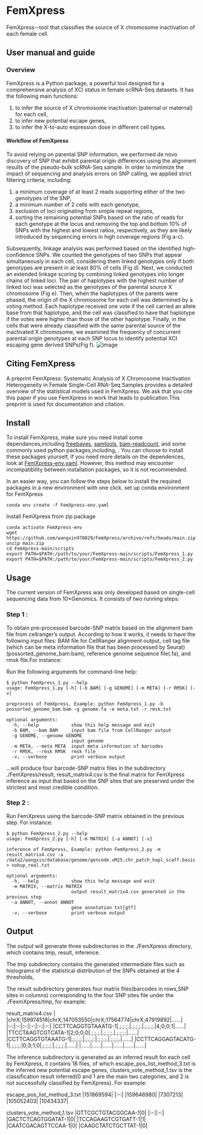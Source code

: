 # FemXpress
FemXpress--tool that classifies the source of X chromosome inactivation of each female cell.

## User manual and guide
### Overview
FemXpress is a Python package, a powerful tool designed for a comprehensive analysis of XCI status in female scRNA-Seq datasets. It has the following main functions: 
1) to infer the source of X chromosome inactivation (paternal or maternal) for each cell,
2) to infer new potential escape genes,
3) to infer the X-to-auto expression dose in different cell types.

#### Workflow of FemXpress
To avoid relying on parental SNP information, we performed de novo discovery of SNP that exhibit parental origin differences using the alignment results of the pseudo-bulk scRNA-Seq sample. In order to minimize the impact of sequencing and analysis errors on SNP calling, we applied strict filtering criteria, including: 
1) a minimum coverage of at least 2 reads supporting either of the two genotypes of the SNP,
2) a minimum number of 2 cells with each genotype,
3) exclusion of loci originating from simple repeat regions,
4) sorting the remaining potential SNPs based on the ratio of reads for each genotype at the locus and removing the top and bottom 10% of SNPs with the highest and lowest ratios, respectively, as they are likely introduced by sequencing errors in high coverage regions (Fig a-c).

Subsequently, linkage analysis was performed based on the identified high-confidence SNPs. We counted the genotypes of two SNPs that appear simultaneously in each cell, considering them linked genotypes only if both genotypes are present in at least 80% of cells (Fig d). Next, we conducted an extended linkage scoring by combining linked genotypes into longer chains of linked loci. The pair of haplotypes with the highest number of linked loci was selected as the genotypes of the parental source X chromosome (Fig e). Then, when the haplotypes of the parents were phased, the origin of the X chromosome for each cell was determined by a voting method. Each haplotype received one vote if the cell carried an allele base from that haplotype, and the cell was classified to have that haplotype if the votes were higher than those of the other haplotype. Finally, in the cells that were already classified with the same parental source of the inactivated X chromosome, we examined the frequency of concurrent parental origin genotypes at each SNP locus to identify potential XCI escaping gene derived SNPs(Fig f).
![image](https://github.com/wangxin970829/FemXpress/blob/main/images/workflow.jpg)


## Citing FemXpress
A preprint FemXpress: Systematic Analysis of X Chromosome Inactivation Heterogeneity in Female Single-Cell RNA-Seq Samples provides a detailed overview of the statistical models used in FemXpress. We ask that you cite this paper if you use FemXpress in work that leads to publication.This preprint is used for documentation and citation.

## Install
To install FemXpress, make sure you need install some dependances,including [freebayes](https://github.com/freebayes/freebayes), [samtools](https://github.com/samtools/samtools), [bam-readcount](https://github.com/genome/bam-readcount), and some commonly used python packages,including, . You can choose to install these packages yourself, If you need more details on the dependences, look at [FemXpress-env.yaml](https://github.com/wangxin970829/FemXpress/blob/main/FemXpress-env.yaml). However, this method may encounter incompatibility between installation packages, so it is not recommended.

In an easier way, you can follow the steps below to install the required packages in a new environment with one click.
set up conda environment for FemXpress
```
conda env create -f FemXpress-env.yaml
```

Install FemXpress from zip package
```
conda activate FemXpress-env
wget https://github.com/wangxin970829/FemXpress/archive/refs/heads/main.zip
unzip main.zip
cd FemXpress-main/scripts
export PATH=$PATH:/path/to/your/FemXpress-main/scripts/FemXpress_1.py
export PATH=$PATH:/path/to/your/FemXpress-main/scripts/FemXpress_2.py
```

## Usage
The current version of FemXpress was only developed based on single-cell sequencing data from 10×Genomics. It consists of two running steps:

### Step 1 : 
To obtain pre-processed barcode-SNP matrix based on the alignment bam file from cellranger’s output.
According to how it works, it needs to have the following input files: BAM file for CellRanger alignment output, cell tag file (which can be meta information file that has been processed by Seurat)(possorted_genome_bam.bam), reference genome sequence file(.fa), and rmsk file.For instance:

Run the following arguments for command-line help:
```
$ python FemXpress_1.py --help
usage: FemXpress_1.py [-h] [-b BAM] [-g GENOME] [-m META] [-r RMSK] [-v]

preprocess of FemXpress, Example: python FemXpress_1.py -b possorted_genome_bam.bam -g genome.fa -e meta.txt -r rmsk.txt

optional arguments:
  -h, --help            show this help message and exit
  -b BAM, --bam BAM     input bam file from CellRanger output
  -g GENOME, --genome GENOME
                        input genome
  -m META, --meta META  input meta information of barcodes
  -r RMSK, --rmsk RMSK  rmsk file
  -v, --verbose         print verbose output
```

...will produce four barcode-SNP matrix files in the subdirectory ./FemXpress/result, result_matrix4.csv is the final matrix for FemXpress inference as input that based on the SNP sites that are preserved under the strictest and most credible condition.

### Step 2 : 
Run FemXpress using the barcode-SNP matrix obtained in the previous step. For instance:
```
$ python FemXpress_2.py --help
usage: FemXpress_2.py [-h] [-m MATRIX] [-a ANNOT] [-v]

inference of FemXpress, Example: python FemXpress_2.py -m result_matrix4.csv -a /data2/wangxin/database/genome/gencode.vM25.chr_patch_hapl_scaff.basic.annotation.gtf > nohup_real.txt

optional arguments:
  -h, --help            show this help message and exit
  -m MATRIX, --matrix MATRIX
                        output result_matrix4.csv generated in the previous step
  -a ANNOT, --annot ANNOT
                        gene annotation txt[gtf]
  -v, --verbose         print verbose output

```

## Output
The output will generate three subdirectories in the ./FemXpress directory, which contains tmp, result, inference.  

The tmp subdirectory contains the generated intermediate files such as histograms of the statistical distribution of the SNPs obtained at the 4 thresholds,

The result subdirectory generates four matrix files(barcodes in rows,SNP sites in columns) corresponding to the four SNP sites file under the ./FexmXpress/tmp, for example:

result_matrix4.csv
|                  |chrX;159974518|chrX;147053550|chrX;17564774|chrX;47919892|......|
|:-:|:-:|:-:|:-:|:-:|:-:|
|CCTTCAGGTGTAAATG-1|.;.;.;.|.;.;.;.|.;.;.;.|4;0;0;1|......|
|TTCCTAAGTCGTCATA-1|2;0;0;0|.;.;.;.|.;.;.;.|.;.;.;.|......|
|CCTTCAGGTGTAAATG-1|.;.;.;.|.;.;.;.|.;.;.;.|.;.;.;.|......|
|CCTTCAGGAGTACATG-1|.;.;.;.|0;3;1;0|.;.;.;.|.;.;.;.|......|
|......|......|......|......|......|......|

The inference subdirectory is generated as an inferred result for each cell by FemXpress, it contains 18 files, of which escape_pos_list_method_3.txt is the inferred new potential escape genes, clusters_vote_method_1.tsv is the classification result inferred(0 and 1 are the main two categories, and 2 is not successfully classified by FemXpress). For example:

escape_pos_list_method_3.txt
|151869594|
|:-:|
|159646980|
|7307213|
|105052403|
|10434337|

clusters_vote_method_1.tsv
|GTTCGCTGTACGGCAA-1|0|
|:-:|:-:|
|GACTCTCAGTGGATAT-1|0|
|TCCAGAAGTCGTGATT-1|1|
|CAATCGACAGTTCCAA-1|0|
|CAAGCTATCTGCTTAT-1|0|




